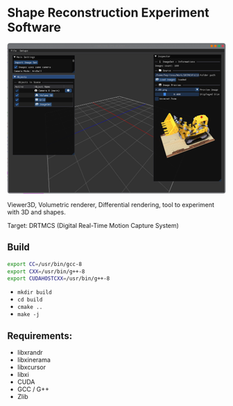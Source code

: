 # Shape Reconstruction Experiment Software  

![](screen1.png?raw=true)

Viewer3D, Volumetric renderer, Differential rendering, tool to experiment with 3D and shapes.

Target: DRTMCS (Digital Real-Time Motion Capture System)

## Build

```sh
export CC=/usr/bin/gcc-8
export CXX=/usr/bin/g++-8
export CUDAHOSTCXX=/usr/bin/g++-8
```

- `mkdir build`
- `cd build`
- `cmake ..`
- `make -j`


## Requirements:
- libxrandr
- libxinerama
- libxcursor
- libxi
- CUDA
- GCC / G++
- Zlib